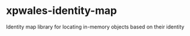 # xpwales-identity-map
Identity map library for locating in-memory objects based on their identity 

